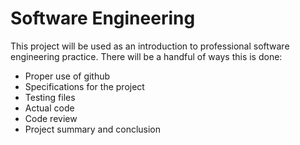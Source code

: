 # Software Engineering

This project will be used as an introduction to professional software engineering practice. There will be a handful of ways this is done:

* Proper use of github
* Specifications for the project
* Testing files
* Actual code
* Code review
* Project summary and conclusion